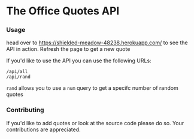 # The Office Quotes API

### Usage
head over to https://shielded-meadow-48238.herokuapp.com/ to see the API in action. Refresh the page to get a new quote

If you'd like to use the API you can use the following URLs:
```
/api/all
/api/rand
```
`rand` allows you to use a `num` query to get a specifc number of random quotes

### Contributing
If you'd like to add quotes or look at the source code please do so. Your contributions are appreciated.
